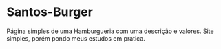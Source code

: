# Santos-Burger
Página simples de uma Hamburgueria com uma descrição e valores. Site simples, porém pondo meus estudos em pratica.
